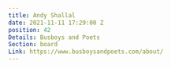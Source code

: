 ```yaml
---
title: Andy Shallal
date: 2021-11-11 17:29:00 Z
position: 42
Details: Busboys and Poets
Section: board
Link: https://www.busboysandpoets.com/about/
---
```


